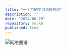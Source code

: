 ```yaml
---
title: "一个月的学习梳理总结"
description: ""
date: "2024-06-29"
repository: mock6
published: true
---
```


![网络图谱](/Web3训练营学习笔记.png)